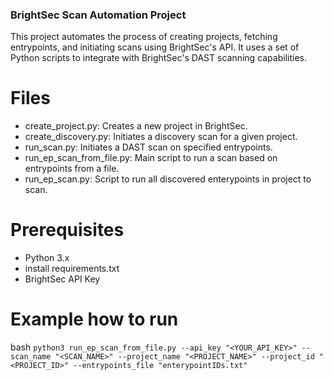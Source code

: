 ### BrightSec Scan Automation Project
This project automates the process of creating projects, fetching entrypoints, and initiating scans using BrightSec's API. It uses a set of Python scripts to integrate with BrightSec's DAST scanning capabilities.

# Files
- create_project.py: Creates a new project in BrightSec.
- create_discovery.py: Initiates a discovery scan for a given project.
- run_scan.py: Initiates a DAST scan on specified entrypoints.
- run_ep_scan_from_file.py: Main script to run a scan based on entrypoints from a file.
- run_ep_scan.py: Script to run all discovered enterypoints in project to scan.

# Prerequisites
- Python 3.x
- install requirements.txt 
- BrightSec API Key
# Example how to run 
bash
`python3 run_ep_scan_from_file.py --api_key "<YOUR_API_KEY>" --scan_name "<SCAN_NAME>" --project_name "<PROJECT_NAME>" --project_id "<PROJECT_ID>" --entrypoints_file "enterypointIDs.txt"`





